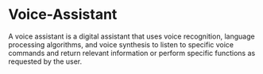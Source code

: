 # Voice-Assistant
A voice assistant is a digital assistant that uses voice recognition, language processing algorithms, and voice synthesis to listen to specific voice commands and return relevant information or perform specific functions as requested by the user. 
